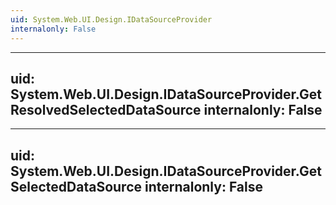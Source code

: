 ```yaml
---
uid: System.Web.UI.Design.IDataSourceProvider
internalonly: False
---
```


---
uid: System.Web.UI.Design.IDataSourceProvider.GetResolvedSelectedDataSource
internalonly: False
---

---
uid: System.Web.UI.Design.IDataSourceProvider.GetSelectedDataSource
internalonly: False
---
